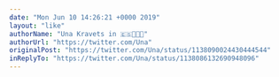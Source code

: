 ```yaml
---
date: "Mon Jun 10 14:26:21 +0000 2019"
layout: "like"
authorName: "Una Kravets in 🇪🇸👩🏻‍💻"
authorUrl: "https://twitter.com/Una"
originalPost: "https://twitter.com/Una/status/1138090024430444544"
inReplyTo: "https://twitter.com/Una/status/1138086132690948096"
---
```

